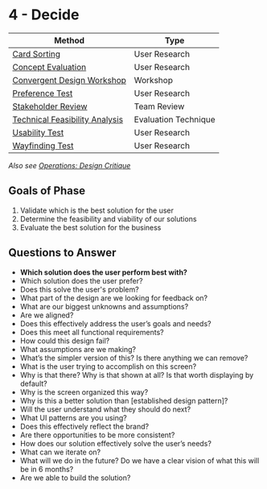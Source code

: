 # 4 - Decide

Method | Type
---- | ----
[Card Sorting](card-sorting.md) | User Research
[Concept Evaluation](concept-evaluation.md) | User Research
[Convergent Design Workshop](convergent-design-workshop.md) | Workshop
[Preference Test](preference-test.md) | User Research
[Stakeholder Review](stakeholder-review.md) | Team Review
[Technical Feasibility Analysis](technical-feasibility-analysis.md) | Evaluation Technique
[Usability Test](usability-testing.md) | User Research
[Wayfinding Test](wayfinding-test.md) | User Research

*Also see [Operations: Design Critique](../../../4_Operations/design-team-critique.md)*


## Goals of Phase
1. Validate which is the best solution for the user
2. Determine the feasibility and viability of our solutions
3. Evaluate the best solution for the business

## Questions to Answer
- **Which solution does the user perform best with?**
- Which solution does the user prefer?
- Does this solve the user's problem?
- What part of the design are we looking for feedback on?
- What are our biggest unknowns and assumptions?
- Are we aligned?
- Does this effectively address the user’s goals and needs?
- Does this meet all functional requirements?
- How could this design fail?
- What assumptions are we making?
- What’s the simpler version of this? Is there anything we can remove?
- What is the user trying to accomplish on this screen?
- Why is that there? Why is that shown at all? Is that worth displaying by default?
- Why is the screen organized this way?
- Why is this a better solution than [established design pattern]?
- Will the user understand what they should do next?
- What UI patterns are you using?
- Does this effectively reflect the brand?
- Are there opportunities to be more consistent?
- How does our solution effectively solve the user’s needs?
- What can we iterate on?
- What will we do in the future? Do we have a clear vision of what this will be in 6 months?
- Are we able to build the solution?